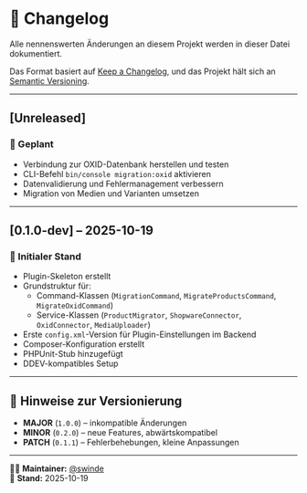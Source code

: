 # 📜 Changelog

Alle nennenswerten Änderungen an diesem Projekt werden in dieser Datei dokumentiert.

Das Format basiert auf [Keep a Changelog](https://keepachangelog.com/de/1.0.0/),
und das Projekt hält sich an [Semantic Versioning](https://semver.org/lang/de/).

---

## [Unreleased]

### 🔧 Geplant
- Verbindung zur OXID-Datenbank herstellen und testen
- CLI-Befehl `bin/console migration:oxid` aktivieren
- Datenvalidierung und Fehlermanagement verbessern
- Migration von Medien und Varianten umsetzen

---

## [0.1.0-dev] – 2025-10-19

### 🚀 Initialer Stand
- Plugin-Skeleton erstellt
- Grundstruktur für:
    - Command-Klassen (`MigrationCommand`, `MigrateProductsCommand`, `MigrateOxidCommand`)
    - Service-Klassen (`ProductMigrator`, `ShopwareConnector`, `OxidConnector`, `MediaUploader`)
- Erste `config.xml`-Version für Plugin-Einstellungen im Backend
- Composer-Konfiguration erstellt
- PHPUnit-Stub hinzugefügt
- DDEV-kompatibles Setup

---

## 📘 Hinweise zur Versionierung

- **MAJOR** (`1.0.0`) – inkompatible Änderungen
- **MINOR** (`0.2.0`) – neue Features, abwärtskompatibel
- **PATCH** (`0.1.1`) – Fehlerbehebungen, kleine Anpassungen

---

👷‍♂️ **Maintainer:** [@swinde](https://github.com/swinde)  
📅 **Stand:** 2025-10-19
